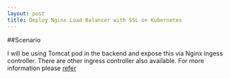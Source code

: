 ```yaml
---
layout: post
title: Deploy Nginx Load Balancer with SSL on Kubernetes
---
```


##Scenario

I will be using Tomcat pod in the backend and expose this via Nginx ingess controller. There are other ingress controller also available. For more information please [refer ](https://kubernetes.io/docs/concepts/services-networking/ingress-controllers/)
